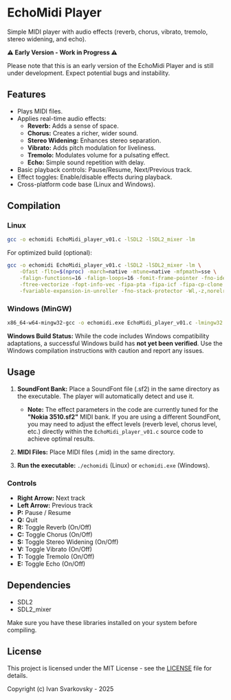 
# EchoMidi Player

Simple MIDI player with audio effects (reverb, chorus, vibrato, tremolo, stereo widening, and echo).

**⚠️  Early Version - Work in Progress ⚠️**

Please note that this is an early version of the EchoMidi Player and is still under development.  Expect potential bugs and instability.

## Features

*   Plays MIDI files.
*   Applies real-time audio effects:
    *   **Reverb:** Adds a sense of space.
    *   **Chorus:** Creates a richer, wider sound.
    *   **Stereo Widening:** Enhances stereo separation.
    *   **Vibrato:** Adds pitch modulation for liveliness.
    *   **Tremolo:** Modulates volume for a pulsating effect.
    *   **Echo:** Simple sound repetition with delay.
*   Basic playback controls: Pause/Resume, Next/Previous track.
*   Effect toggles: Enable/disable effects during playback.
*   Cross-platform code base (Linux and Windows).

## Compilation

### Linux

```bash
gcc -o echomidi EchoMidi_player_v01.c -lSDL2 -lSDL2_mixer -lm
```

For optimized build (optional):

```bash
gcc -o echomidi EchoMidi_player_v01.c -lSDL2 -lSDL2_mixer -lm \
    -Ofast -flto=$(nproc) -march=native -mtune=native -mfpmath=sse \
    -falign-functions=16 -falign-loops=16 -fomit-frame-pointer -fno-ident -fno-asynchronous-unwind-tables -fvisibility=hidden -fno-plt \
    -ftree-vectorize -fopt-info-vec -fipa-pta -fipa-icf -fipa-cp-clone -funroll-loops -floop-interchange -fgraphite-identity -floop-nest-optimize -fmerge-all-constants \
    -fvariable-expansion-in-unroller -fno-stack-protector -Wl,-z,norelro -s -ffunction-sections -fdata-sections -Wl,--gc-sections -Wl,--strip-all -pipe -DNDEBUG
```

### Windows (MinGW)

```bash
x86_64-w64-mingw32-gcc -o echomidi.exe EchoMidi_player_v01.c -lmingw32 -lSDL2main -lSDL2 -lSDL2_mixer -lm
```

**Windows Build Status:**  While the code includes Windows compatibility adaptations, a successful Windows build has **not yet been verified**.  Use the Windows compilation instructions with caution and report any issues.

## Usage

1.  **SoundFont Bank:** Place a SoundFont file (.sf2) in the same directory as the executable. The player will automatically detect and use it.
    *   **Note:** The effect parameters in the code are currently tuned for the **"Nokia 3510.sf2"** MIDI bank. If you are using a different SoundFont, you may need to adjust the effect levels (reverb level, chorus level, etc.) directly within the `EchoMidi_player_v01.c` source code to achieve optimal results.

2.  **MIDI Files:** Place MIDI files (.mid) in the same directory.
3.  **Run the executable:** `./echomidi` (Linux) or `echomidi.exe` (Windows).

### Controls

*   **Right Arrow:** Next track
*   **Left Arrow:** Previous track
*   **P:** Pause / Resume
*   **Q:** Quit
*   **R:** Toggle Reverb (On/Off)
*   **C:** Toggle Chorus (On/Off)
*   **S:** Toggle Stereo Widening (On/Off)
*   **V:** Toggle Vibrato (On/Off)
*   **T:** Toggle Tremolo (On/Off)
*   **E:** Toggle Echo (On/Off)

## Dependencies

*   SDL2
*   SDL2\_mixer

Make sure you have these libraries installed on your system before compiling.

## License

This project is licensed under the MIT License - see the [LICENSE](LICENSE) file for details.

Copyright (c) Ivan Svarkovsky - 2025
